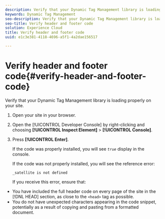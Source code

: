 ```yaml
---
description: Verify that your Dynamic Tag Management library is loading properly on your site.
keywords: Dynamic Tag Management
seo-description: Verify that your Dynamic Tag Management library is loading properly on your site.
seo-title: Verify header and footer code
solution: Experience Cloud
title: Verify header and footer code
uuid: e1c3e381-4118-4696-a5f1-4a2dae156517

---
```


# Verify header and footer code{#verify-header-and-footer-code}

Verify that your Dynamic Tag Management library is loading properly on your site.

1. Open your site in your browser.
1. Open the [!UICONTROL Developer Console] by right-clicking and choosing **[!UICONTROL Inspect Element]** > **[!UICONTROL Console]**.
1. Press **[!UICONTROL Enter]**.

   If the code was properly installed, you will see *`true`* display in the console.

   If the code was not properly installed, you will see the reference error:

   `_satellite is not defined`

   If you receive this error, ensure that:

* You have included the full header code on every page of the site in the [!DNL HEAD] section, as close to the `<head>` tag as possible.
* You do not have unexpected characters appearing in the code snippet, potentially as a result of copying and pasting from a formatted document.

